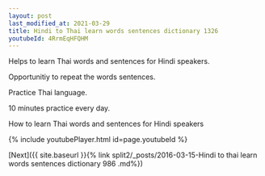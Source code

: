 ```yaml
---
layout: post
last_modified_at: 2021-03-29
title: Hindi to Thai learn words sentences dictionary 1326 
youtubeId: 4RrmEqHFQHM
---
```

 
 
Helps to learn Thai words and sentences for Hindi speakers.

Opportunitiy to repeat the words sentences. 

Practice Thai language. 
 
10 minutes practice every day. 
 
How to learn Thai words and sentences for Hindi speakers 
 
{% include youtubePlayer.html id=page.youtubeId %}
 
 
[Next]({{ site.baseurl }}{% link  split2/_posts/2016-03-15-Hindi to thai learn words sentences dictionary 986 .md%})
 
